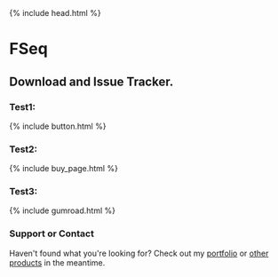 <head>{% include head.html %}</head>

# FSeq
## Download and Issue Tracker.

### Test1:
{% include button.html %}

### Test2:
{% include buy_page.html %}

### Test3:
{% include gumroad.html %}

### Support or Contact
Haven't found what you're looking for? Check out my [portfolio](https://www.lasselauch.com/) or [other products](https://aescripts.com/authors/f-l/lasse-lauch/) in the meantime.
